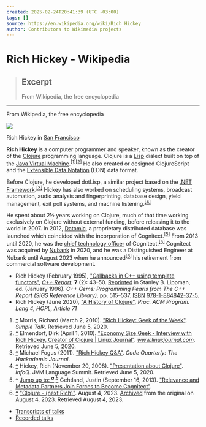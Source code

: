 ```yaml
---
created: 2025-02-24T20:41:39 (UTC -03:00)
tags: []
source: https://en.wikipedia.org/wiki/Rich_Hickey
author: Contributors to Wikimedia projects
---
```


# Rich Hickey - Wikipedia

> ## Excerpt
> From Wikipedia, the free encyclopedia

---
From Wikipedia, the free encyclopedia

[![](https://upload.wikimedia.org/wikipedia/commons/thumb/f/f4/Rich_Hickey.jpg/220px-Rich_Hickey.jpg)](https://en.wikipedia.org/wiki/File:Rich_Hickey.jpg)

Rich Hickey in [San Francisco](https://en.wikipedia.org/wiki/San_Francisco "San Francisco")

**Rich Hickey** is a computer programmer and speaker, known as the creator of the [Clojure](https://en.wikipedia.org/wiki/Clojure "Clojure") programming language. Clojure is a [Lisp](https://en.wikipedia.org/wiki/Lisp_(programming_language) "Lisp (programming language)") dialect built on top of the [Java Virtual Machine](https://en.wikipedia.org/wiki/Java_virtual_machine "Java virtual machine").<sup id="cite_ref-1"><a href="https://en.wikipedia.org/wiki/Rich_Hickey#cite_note-1"><span>[</span>1<span>]</span></a></sup><sup id="cite_ref-2"><a href="https://en.wikipedia.org/wiki/Rich_Hickey#cite_note-2"><span>[</span>2<span>]</span></a></sup> He also created or designed ClojureScript and the [Extensible Data Notation](https://en.wikipedia.org/wiki/Extensible_Data_Notation "Extensible Data Notation") (EDN) data format.

Before Clojure, he developed dotLisp, a similar project based on the [.NET Framework](https://en.wikipedia.org/wiki/.NET_Framework ".NET Framework").<sup id="cite_ref-3"><a href="https://en.wikipedia.org/wiki/Rich_Hickey#cite_note-3"><span>[</span>3<span>]</span></a></sup> Hickey has also worked on scheduling systems, broadcast automation, audio analysis and fingerprinting, database design, yield management, exit poll systems, and machine listening.<sup id="cite_ref-4"><a href="https://en.wikipedia.org/wiki/Rich_Hickey#cite_note-4"><span>[</span>4<span>]</span></a></sup>

He spent about 2½ years working on Clojure, much of that time working exclusively on Clojure without external funding, before releasing it to the world in 2007. In 2012, [Datomic](https://en.wikipedia.org/wiki/Datomic "Datomic"), a proprietary distributed database was launched which coincided with the incorporation of Cognitect.<sup id="cite_ref-Merger_5-0"><a href="https://en.wikipedia.org/wiki/Rich_Hickey#cite_note-Merger-5"><span>[</span>5<span>]</span></a></sup> From 2013 until 2020, he was the [chief technology officer](https://en.wikipedia.org/wiki/Chief_technology_officer "Chief technology officer") of Cognitect.<sup id="cite_ref-Merger_5-1"><a href="https://en.wikipedia.org/wiki/Rich_Hickey#cite_note-Merger-5"><span>[</span>5<span>]</span></a></sup> Cognitect was acquired by [Nubank](https://en.wikipedia.org/wiki/Nubank "Nubank") in 2020, and he was a Distinguished Engineer at Nubank until August 2023 when he announced<sup id="cite_ref-6"><a href="https://en.wikipedia.org/wiki/Rich_Hickey#cite_note-6"><span>[</span>6<span>]</span></a></sup> his retirement from commercial software development.

-   Rich Hickey (February 1995), ["Callbacks in C++ using template functors"](http://www.tutok.sk/fastgl/callback.html), _[C++ Report](https://en.wikipedia.org/wiki/C%2B%2B_Report "C++ Report")_, **7** (2): 43–50. [Reprinted](https://dl.acm.org/doi/abs/10.5555/260627.260756) in Stanley B. Lippman, ed. (January 1996). _C++ Gems: Programming Pearls from The C++ Report (SIGS Reference Library)_. pp. 515–537\. [ISBN](https://en.wikipedia.org/wiki/ISBN_(identifier) "ISBN (identifier)") [978-1-884842-37-5](https://en.wikipedia.org/wiki/Special:BookSources/978-1-884842-37-5 "Special:BookSources/978-1-884842-37-5").
-   Rich Hickey (June 2020), ["A History of Clojure"](https://clojure.org/about/history), _Proc. ACM Program. Lang 4, HOPL, Article 71_

1.  **[^](https://en.wikipedia.org/wiki/Rich_Hickey#cite_ref-1 "Jump up")** Morris, Richard (March 2, 2010). ["Rich Hickey: Geek of the Week"](https://www.red-gate.com/simple-talk/opinion/geek-of-the-week/rich-hickey-geek-of-the-week/). _Simple Talk_. Retrieved June 5, 2020.
2.  **[^](https://en.wikipedia.org/wiki/Rich_Hickey#cite_ref-2 "Jump up")** Elmendorf, Dirk (April 1, 2010). ["Economy Size Geek - Interview with Rich Hickey, Creator of Clojure | Linux Journal"](https://www.linuxjournal.com/article/10708). _www.linuxjournal.com_. Retrieved June 5, 2020.
3.  **[^](https://en.wikipedia.org/wiki/Rich_Hickey#cite_ref-3 "Jump up")** Michael Fogus (2011). ["Rich Hickey Q&A"](http://www.gigamonkeys.com/code-quarterly/2011/rich-hickey/). _Code Quarterly: The Hackademic Journal_.
4.  **[^](https://en.wikipedia.org/wiki/Rich_Hickey#cite_ref-4 "Jump up")** Hickey, Rich (November 20, 2008). ["Presentation about Clojure"](https://www.infoq.com/presentations/hickey-clojure/). _InfoQ_. JVM Language Summit. Retrieved June 5, 2020.
5.  ^ [Jump up to: <sup><i><b>a</b></i></sup>](https://en.wikipedia.org/wiki/Rich_Hickey#cite_ref-Merger_5-0) [<sup><i><b>b</b></i></sup>](https://en.wikipedia.org/wiki/Rich_Hickey#cite_ref-Merger_5-1) Gehtland, Justin (September 16, 2013). ["Relevance and Metadata Partners Join Forces to Become Cognitect"](https://www.cognitect.com/blog/2013/09/16/relevance-and-metadata-partners-join-forces-to-become-cognitect).
6.  **[^](https://en.wikipedia.org/wiki/Rich_Hickey#cite_ref-6 "Jump up")** ["Clojure - (next Rich)"](https://clojure.org/news/2023/08/04/next-rich). August 4, 2023. [Archived](https://web.archive.org/web/20230804142942/https://clojure.org/news/2023/08/04/next-rich) from the original on August 4, 2023. Retrieved August 4, 2023.

-   [Transcripts of talks](https://github.com/matthiasn/talk-transcripts/tree/master/Hickey_Rich)
-   [Recorded talks](https://www.youtube.com/playlist?list=PLZdCLR02grLrEwKaZv-5QbUzK0zGKOOcr)
